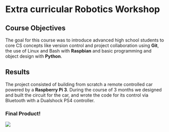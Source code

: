 # Extra curricular Robotics Workshop

## Course Objectives
The goal for this course was to introduce advanced high school students to core CS concepts like version control and project collaboration using **Git**, the use of Linux and Bash with **Raspbian** and basic programming and object design with **Python**.

## Results
The project consisted of building from scratch a remote controlled car powered by a **Raspberry Pi 3**. During the course of 3 months we designed and built the circuit for the car, and wrote the code for its control via Bluetooth with a Dualshock PS4 controller.

### Final Product!
<img src="http://juanjoneri.com/img/Auto/Auto.png"/>
